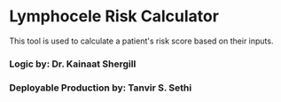 # Lymphocele Risk Calculator

This tool is used to calculate a patient's risk score based on their inputs.

### Logic by: Dr. Kainaat Shergill
### Deployable Production by: Tanvir S. Sethi